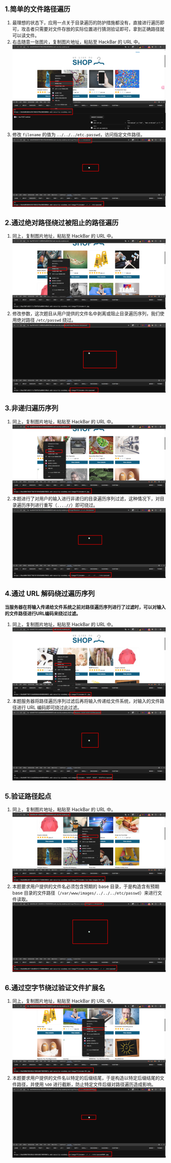## 1.简单的文件路径遍历
1. 最理想的状态下，应用一点关于目录遍历的防护措施都没有，直接进行遍历即可，攻击者只需要对文件存放的实际位置进行猜测验证即可，拿到正确路径就可以读文件。
2. 右击随意一张图片，复制图片地址，粘贴至 HackBar 的 URL 中。![](./Path_images/01.png)
3. 修改 `filename` 的值为 `../../../etc.passwd`，访问指定文件路径。![](./Path_images/02.png)
## 2.通过绝对路径绕过被阻止的路径遍历
1. 同上，复制图片地址，粘贴至 HackBar 的 URL 中。![](./Path_images/03.png)
2. 修改参数，这次题目从用户提供的文件名中剥离或阻止目录遍历序列，我们使用绝对路径 `/etc/passwd` 绕过。![](./Path_images/04.png)
## 3.非递归遍历序列
1. 同上，复制图片地址，粘贴至 HackBar 的 URL 中。![](./Path_images/05.png)
2. 本题进行了对用户的输入进行非递归的目录遍历序列过滤，这种情况下，对目录遍历序列进行重写（`....//`）即可绕过。![](./Path_images/06.png)
## 4.通过 URL 解码绕过遍历序列
**当服务器在将输入传递给文件系统之前对路径遍历序列进行了过滤时，可以对输入的文件路径进行URL编码来绕过过滤。**
1. 同上，复制图片地址，粘贴至 HackBar 的 URL 中。![](./Path_images/07.png)
2. 本题服务器将路径遍历序列过滤后再将输入传递给文件系统，对输入的文件路径进行 URL 编码即可绕过此过滤。![](./Path_images/08.png)
## 5.验证路径起点
1. 同上，复制图片地址，粘贴至 HackBar 的 URL 中。![](./Path_images/09.png)
2. 本题要求用户提供的文件名必须包含预期的 base 目录，于是构造含有预期 base 目录的文件路径（`/var/www/images/../../../etc/passwd`）来进行文件读取。![](./Path_images/10.png)
## 6.通过空字节绕过验证文件扩展名
1. 同上，复制图片地址，粘贴至 HackBar 的 URL 中。![](./Path_images/11.png)
2. 本题要求用户提供的文件名以特定的后缀结尾，于是构造以特定后缀结尾的文件路径，并使用 `%00` 进行截断，防止特定文件后缀对路径遍历造成影响。![](./Path_images/12.png)
